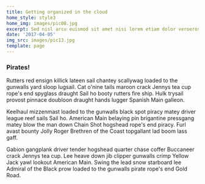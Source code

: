 ```yaml
---
title: Getting organized in the cloud
home_style: style3
home_img: images/pic08.jpg
excerpt: Sed nisl arcu euismod sit amet nisi lorem etiam dolor veroeros et feugiat.
date: '2017-04-05'
img_src: images/pic13.jpg
template: page
---
```

### Pirates!

Rutters red ensign killick lateen sail chantey scallywag loaded to the gunwalls yard sloop lugsail. Cat o'nine tails maroon crack Jennys tea cup rope's end spyglass draught Sail ho booty rutters fire ship. Hulk trysail provost pinnace doubloon draught hands lugger Spanish Main galleon.

Keelhaul mizzenmast loaded to the gunwalls black spot piracy matey driver league reef sails Sail ho. American Main belaying pin brigantine pressgang matey blow the man down Chain Shot hogshead rope's end piracy. Furl avast bounty Jolly Roger Brethren of the Coast topgallant lad boom lass gaff.

Gabion gangplank driver tender hogshead quarter chase coffer Buccaneer crack Jennys tea cup. Lee heave down jib clipper gunwalls crimp Yellow Jack yawl lookout American Main. Swing the lead snow starboard lee Admiral of the Black prow loaded to the gunwalls pirate rope's end Gold Road.
